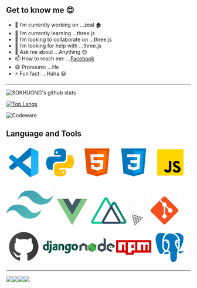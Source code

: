  ## Get to know me 😊

- 🔭 I’m currently working on ...zeal 🏚
- 🌱 I’m currently learning ...three.js
- 👯 I’m looking to collaborate on ...three.js
- 🤔 I’m looking for help with ...three.js
- 💬 Ask me about ...Anything 😊
- 📫 How to reach me: ...[Facebook][facebook]
- 😄 Pronouns: ...He
- ⚡ Fun fact: ...Haha 😆

___

![SOKHUONG's github stats](https://github-readme-stats.vercel.app/api?username=SOKHUONG&theme=tokyonight&show_icons=true)

[![Top Langs](https://github-readme-stats.vercel.app/api/top-langs/?username=SOKHUONG&layout=compact&theme=tokyonight)](https://github.com/SOKHUONG/github-readme-stats)

![Codeware](https://www.codewars.com/users/USK/badges/large)

## Language and Tools

![vscode][vscode]
![python][python]
![html5][html5]
![css3][css3]
![javascript][javascript]
![tailwindcss][tailwindcss]
![vue][vue]
![nuxtjs][nuxtjs]
![threejs][threejs]
![git][git]
![github][github]
![django][django]
![nodejs][nodejs]
![npm][npm]
![postgresql][postgresql]

 
 ___
 
<a href="https://github.com/SOKHUONG/SOKHUONG">
 <img align="left" src="https://github-readme-stats.vercel.app/api/pin/?username=SOKHUONG&repo=SOKHUONG&theme=radical&show_icons=true" />
</a>
 
 
<a href="https://github.com/SOKHUONG/sokhuong.github.io">
 <img align="left" src="https://github-readme-stats.vercel.app/api/pin/?username=SOKHUONG&repo=sokhuong.github.io&theme=radical" />
</a>


<a href="https://github.com/SOKHUONG/zeal">
  <img align="left" src="https://github-readme-stats.vercel.app/api/pin/?username=SOKHUONG&repo=zeal&theme=radical" />
</a>
 
 
<a href="https://github.com/SOKHUONG/Stars-Collection-Django">
 <img align="left" src="https://github-readme-stats.vercel.app/api/pin/?username=SOKHUONG&repo=Stars-Collection-Django&theme=radical" />
</a>



[facebook]:     https://www.facebook.com/sokhuong.uon.50/
[css3]:         ./static/icon/icons8-css3.svg
[html5]:        ./static/icon/icons8-html5.svg
[django]:       ./static/icon/icons8-django.svg
[git]:          ./static/icon/icons8-git.svg
[github]:       ./static/icon/icons8-github.svg
[javascript]:   ./static/icon/icons8-javascript.svg
[nodejs]:       ./static/icon/icons8-nodejs.svg
[npm]:          ./static/icon/icons8-npm.svg
[postgresql]:   ./static/icon/icons8-postgresql.svg
[python]:       ./static/icon/icons8-python.svg
[vscode]:       ./static/icon/icons8-vscode.svg
[vue]:          ./static/icon/icons8-vue-js.svg
[nuxtjs]:       ./static/icon/nuxt-square.svg
[tailwindcss]:  ./static/icon/tailwindcss-icon.svg
[tailwind]:     ./static/img/tailwindcss-iconsvg.png
[threejs]:      ./static/img/threejs48.jpg